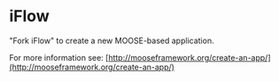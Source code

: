 iFlow
=====

"Fork iFlow" to create a new MOOSE-based application.

For more information see: [http://mooseframework.org/create-an-app/](http://mooseframework.org/create-an-app/)

